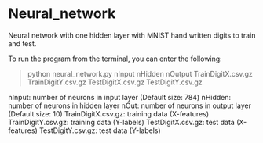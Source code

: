 # Neural_network

Neural network with one hidden layer with MNIST hand written digits to train and test. 

To run the program from the terminal, you can enter the following:

  > python neural_network.py nInput nHidden nOutput TrainDigitX.csv.gz TrainDigitY.csv.gz TestDigitX.csv.gz TestDigitY.csv.gz
  
nInput: number of neurons in input layer (Default size: 784)
nHidden: number of neurons in hidden layer
nOut: number of neurons in output layer (Default size: 10)
TrainDigitX.csv.gz: training data (X-features)
TrainDigitY.csv.gz: training data (Y-labels)
TestDigitX.csv.gz: test data (X-features)
TestDigitY.csv.gz: test data (Y-labels)

